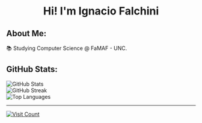 <h1 align=center>Hi! I'm Ignacio Falchini</h1>

<h2>About Me:</h2>
<p>📚 Studying Computer Science @ FaMAF - UNC.</p>

<h2>GitHub Stats:</h2>
<p>
  <img src="https://github-readme-stats.vercel.app/api?username=nachofalchi&theme=transparent&hide_border=false&include_all_commits=true&count_private=true" alt="GitHub Stats"><br>
  <img src="https://github-readme-streak-stats.herokuapp.com/?user=nachofalchi&theme=transparent&hide_border=false" alt="GitHub Streak"><br>
  <img src="https://github-readme-stats.vercel.app/api/top-langs/?username=nachofalchi&theme=transparent&hide_border=false&include_all_commits=true&count_private=true&layout=compact" alt="Top Languages">
</p>

<hr>
<p>
  <a href="https://visitcount.itsvg.in"><img src="https://visitcount.itsvg.in/api?id=nachofalchi&icon=0&color=0" alt="Visit Count"></a>
</p>
